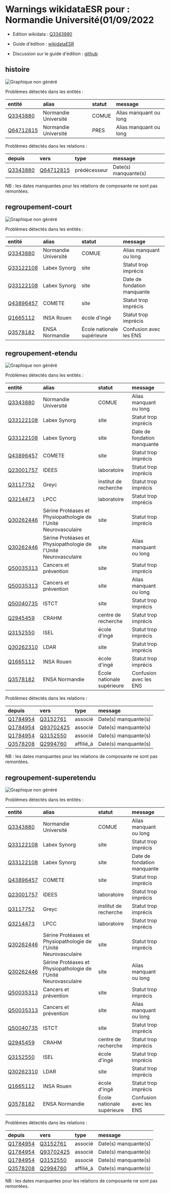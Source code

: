 Warnings wikidataESR pour : Normandie Université(01/09/2022
================

- Edition wikidata : [Q3343880](https://www.wikidata.org/wiki/Q3343880)
- Guide d'édition : [wikidataESR](https://github.com/cpesr/wikidataESR/)

- Discussion sur le guide d'édition : [github](https://github.com/cpesr/wikidataESR/issues)



## histoire 

![Graphique non généré](Q3343880-histoire.png) 

Problèmes détectés dans les entités :

|entité                                               |alias                |statut |message                |
|:----------------------------------------------------|:--------------------|:------|:----------------------|
|[Q3343880](https://www.wikidata.org/wiki/Q3343880)   |Normandie Université |COMUE  |Alias manquant ou long |
|[Q64712815](https://www.wikidata.org/wiki/Q64712815) |Normandie Université |PRES   |Alias manquant ou long |

Problèmes détectés dans les relations :

|depuis                                             |vers                                                 |type         |message              |
|:--------------------------------------------------|:----------------------------------------------------|:------------|:--------------------|
|[Q3343880](https://www.wikidata.org/wiki/Q3343880) |[Q64712815](https://www.wikidata.org/wiki/Q64712815) |prédécesseur |Date(s) manquante(s) |

NB : les dates manquantes pour les relations de composante ne sont pas remontées. 



## regroupement-court 

![Graphique non généré](Q3343880-regroupement-court.png) 

Problèmes détectés dans les entités :

|entité                                               |alias                |statut                     |message                     |
|:----------------------------------------------------|:--------------------|:--------------------------|:---------------------------|
|[Q3343880](https://www.wikidata.org/wiki/Q3343880)   |Normandie Université |COMUE                      |Alias manquant ou long      |
|[Q33122108](https://www.wikidata.org/wiki/Q33122108) |Labex Synorg         |site                       |Statut trop imprécis        |
|[Q33122108](https://www.wikidata.org/wiki/Q33122108) |Labex Synorg         |site                       |Date de fondation manquante |
|[Q43896457](https://www.wikidata.org/wiki/Q43896457) |COMETE               |site                       |Statut trop imprécis        |
|[Q1665112](https://www.wikidata.org/wiki/Q1665112)   |INSA Rouen           |école d'ingé               |Statut trop imprécis        |
|[Q3578182](https://www.wikidata.org/wiki/Q3578182)   |ENSA Normandie       |École nationale supérieure |Confusion avec les ENS      |

 



## regroupement-etendu 

![Graphique non généré](Q3343880-regroupement-etendu.png) 

Problèmes détectés dans les entités :

|entité                                               |alias                                                           |statut                     |message                     |
|:----------------------------------------------------|:---------------------------------------------------------------|:--------------------------|:---------------------------|
|[Q3343880](https://www.wikidata.org/wiki/Q3343880)   |Normandie Université                                            |COMUE                      |Alias manquant ou long      |
|[Q33122108](https://www.wikidata.org/wiki/Q33122108) |Labex Synorg                                                    |site                       |Statut trop imprécis        |
|[Q33122108](https://www.wikidata.org/wiki/Q33122108) |Labex Synorg                                                    |site                       |Date de fondation manquante |
|[Q43896457](https://www.wikidata.org/wiki/Q43896457) |COMETE                                                          |site                       |Statut trop imprécis        |
|[Q23001757](https://www.wikidata.org/wiki/Q23001757) |IDEES                                                           |laboratoire                |Statut trop imprécis        |
|[Q3117752](https://www.wikidata.org/wiki/Q3117752)   |Greyc                                                           |institut de recherche      |Statut trop imprécis        |
|[Q3214473](https://www.wikidata.org/wiki/Q3214473)   |LPCC                                                            |laboratoire                |Statut trop imprécis        |
|[Q30262446](https://www.wikidata.org/wiki/Q30262446) |Sérine Protéases et Physiopathologie de l'Unité Neurovasculaire |site                       |Statut trop imprécis        |
|[Q30262446](https://www.wikidata.org/wiki/Q30262446) |Sérine Protéases et Physiopathologie de l'Unité Neurovasculaire |site                       |Alias manquant ou long      |
|[Q50035313](https://www.wikidata.org/wiki/Q50035313) |Cancers et prévention                                           |site                       |Statut trop imprécis        |
|[Q50035313](https://www.wikidata.org/wiki/Q50035313) |Cancers et prévention                                           |site                       |Alias manquant ou long      |
|[Q50040735](https://www.wikidata.org/wiki/Q50040735) |ISTCT                                                           |site                       |Statut trop imprécis        |
|[Q2945459](https://www.wikidata.org/wiki/Q2945459)   |CRAHM                                                           |centre de recherche        |Statut trop imprécis        |
|[Q3152550](https://www.wikidata.org/wiki/Q3152550)   |ISEL                                                            |école d'ingé               |Statut trop imprécis        |
|[Q30262310](https://www.wikidata.org/wiki/Q30262310) |LDAR                                                            |site                       |Statut trop imprécis        |
|[Q1665112](https://www.wikidata.org/wiki/Q1665112)   |INSA Rouen                                                      |école d'ingé               |Statut trop imprécis        |
|[Q3578182](https://www.wikidata.org/wiki/Q3578182)   |ENSA Normandie                                                  |École nationale supérieure |Confusion avec les ENS      |

Problèmes détectés dans les relations :

|depuis                                             |vers                                                 |type      |message              |
|:--------------------------------------------------|:----------------------------------------------------|:---------|:--------------------|
|[Q1784954](https://www.wikidata.org/wiki/Q1784954) |[Q3152761](https://www.wikidata.org/wiki/Q3152761)   |associé   |Date(s) manquante(s) |
|[Q1784954](https://www.wikidata.org/wiki/Q1784954) |[Q93702425](https://www.wikidata.org/wiki/Q93702425) |associé   |Date(s) manquante(s) |
|[Q1784954](https://www.wikidata.org/wiki/Q1784954) |[Q3152550](https://www.wikidata.org/wiki/Q3152550)   |associé   |Date(s) manquante(s) |
|[Q3578208](https://www.wikidata.org/wiki/Q3578208) |[Q2994760](https://www.wikidata.org/wiki/Q2994760)   |affilié_à |Date(s) manquante(s) |

NB : les dates manquantes pour les relations de composante ne sont pas remontées. 



## regroupement-superetendu 

![Graphique non généré](Q3343880-regroupement-superetendu.png) 

Problèmes détectés dans les entités :

|entité                                               |alias                                                           |statut                     |message                     |
|:----------------------------------------------------|:---------------------------------------------------------------|:--------------------------|:---------------------------|
|[Q3343880](https://www.wikidata.org/wiki/Q3343880)   |Normandie Université                                            |COMUE                      |Alias manquant ou long      |
|[Q33122108](https://www.wikidata.org/wiki/Q33122108) |Labex Synorg                                                    |site                       |Statut trop imprécis        |
|[Q33122108](https://www.wikidata.org/wiki/Q33122108) |Labex Synorg                                                    |site                       |Date de fondation manquante |
|[Q43896457](https://www.wikidata.org/wiki/Q43896457) |COMETE                                                          |site                       |Statut trop imprécis        |
|[Q23001757](https://www.wikidata.org/wiki/Q23001757) |IDEES                                                           |laboratoire                |Statut trop imprécis        |
|[Q3117752](https://www.wikidata.org/wiki/Q3117752)   |Greyc                                                           |institut de recherche      |Statut trop imprécis        |
|[Q3214473](https://www.wikidata.org/wiki/Q3214473)   |LPCC                                                            |laboratoire                |Statut trop imprécis        |
|[Q30262446](https://www.wikidata.org/wiki/Q30262446) |Sérine Protéases et Physiopathologie de l'Unité Neurovasculaire |site                       |Statut trop imprécis        |
|[Q30262446](https://www.wikidata.org/wiki/Q30262446) |Sérine Protéases et Physiopathologie de l'Unité Neurovasculaire |site                       |Alias manquant ou long      |
|[Q50035313](https://www.wikidata.org/wiki/Q50035313) |Cancers et prévention                                           |site                       |Statut trop imprécis        |
|[Q50035313](https://www.wikidata.org/wiki/Q50035313) |Cancers et prévention                                           |site                       |Alias manquant ou long      |
|[Q50040735](https://www.wikidata.org/wiki/Q50040735) |ISTCT                                                           |site                       |Statut trop imprécis        |
|[Q2945459](https://www.wikidata.org/wiki/Q2945459)   |CRAHM                                                           |centre de recherche        |Statut trop imprécis        |
|[Q3152550](https://www.wikidata.org/wiki/Q3152550)   |ISEL                                                            |école d'ingé               |Statut trop imprécis        |
|[Q30262310](https://www.wikidata.org/wiki/Q30262310) |LDAR                                                            |site                       |Statut trop imprécis        |
|[Q1665112](https://www.wikidata.org/wiki/Q1665112)   |INSA Rouen                                                      |école d'ingé               |Statut trop imprécis        |
|[Q3578182](https://www.wikidata.org/wiki/Q3578182)   |ENSA Normandie                                                  |École nationale supérieure |Confusion avec les ENS      |

Problèmes détectés dans les relations :

|depuis                                             |vers                                                 |type      |message              |
|:--------------------------------------------------|:----------------------------------------------------|:---------|:--------------------|
|[Q1784954](https://www.wikidata.org/wiki/Q1784954) |[Q3152761](https://www.wikidata.org/wiki/Q3152761)   |associé   |Date(s) manquante(s) |
|[Q1784954](https://www.wikidata.org/wiki/Q1784954) |[Q93702425](https://www.wikidata.org/wiki/Q93702425) |associé   |Date(s) manquante(s) |
|[Q1784954](https://www.wikidata.org/wiki/Q1784954) |[Q3152550](https://www.wikidata.org/wiki/Q3152550)   |associé   |Date(s) manquante(s) |
|[Q3578208](https://www.wikidata.org/wiki/Q3578208) |[Q2994760](https://www.wikidata.org/wiki/Q2994760)   |affilié_à |Date(s) manquante(s) |

NB : les dates manquantes pour les relations de composante ne sont pas remontées. 

